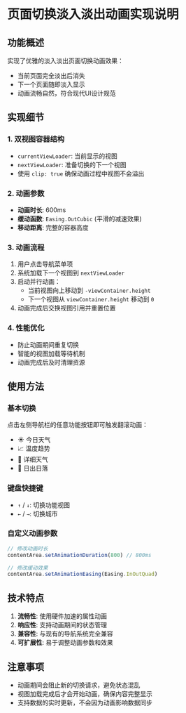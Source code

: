 # 页面切换淡入淡出动画实现说明

## 功能概述

实现了优雅的淡入淡出页面切换动画效果：
- 当前页面完全淡出后消失
- 下一个页面随即淡入显示
- 动画流畅自然，符合现代UI设计规范

## 实现细节

### 1. 双视图容器结构
- `currentViewLoader`: 当前显示的视图
- `nextViewLoader`: 准备切换的下一个视图
- 使用 `clip: true` 确保动画过程中视图不会溢出

### 2. 动画参数
- **动画时长**: 600ms
- **缓动函数**: `Easing.OutCubic` (平滑的减速效果)
- **移动距离**: 完整的容器高度

### 3. 动画流程
1. 用户点击导航菜单项
2. 系统加载下一个视图到 `nextViewLoader`
3. 启动并行动画：
   - 当前视图向上移动到 `-viewContainer.height`
   - 下一个视图从 `viewContainer.height` 移动到 `0`
4. 动画完成后交换视图引用并重置位置

### 4. 性能优化
- 防止动画期间重复切换
- 智能的视图加载等待机制
- 动画完成后及时清理资源

## 使用方法

### 基本切换
点击左侧导航栏的任意功能按钮即可触发翻滚动画：
- ☀️ 今日天气
- 📈 温度趋势  
- 📅 详细天气
- 🌅 日出日落

### 键盘快捷键
- `↑` / `↓`: 切换功能视图
- `←` / `→`: 切换城市

### 自定义动画参数
```qml
// 修改动画时长
contentArea.setAnimationDuration(800) // 800ms

// 修改缓动效果
contentArea.setAnimationEasing(Easing.InOutQuad)
```

## 技术特点

1. **流畅性**: 使用硬件加速的属性动画
2. **响应性**: 支持动画期间的状态管理
3. **兼容性**: 与现有的导航系统完全兼容
4. **可扩展性**: 易于调整动画参数和效果

## 注意事项

- 动画期间会阻止新的切换请求，避免状态混乱
- 视图加载完成后才会开始动画，确保内容完整显示
- 支持数据的实时更新，不会因为动画影响数据同步